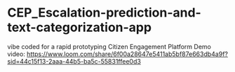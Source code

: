 # CEP_Escalation-prediction-and-text-categorization-app
vibe coded for a rapid prototyping
Citizen Engagement Platform
Demo video: https://www.loom.com/share/6f00a28647e5411ab5bf87e663db4a9f?sid=44c15f13-2aaa-44b5-ba5c-55831ffee0d3
